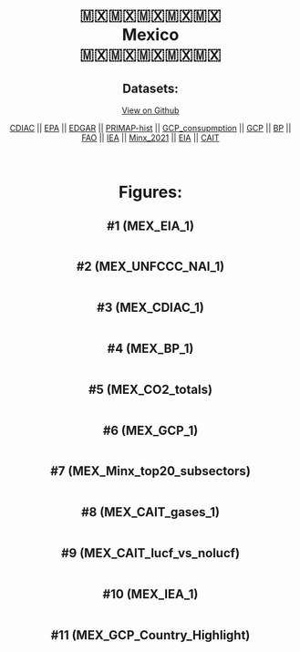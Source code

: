 
<center>
<h1 align="center">
🇲🇽🇲🇽🇲🇽🇲🇽🇲🇽
<br>
Mexico
<br>
🇲🇽🇲🇽🇲🇽🇲🇽🇲🇽
</h1>
<h2>Datasets:</h2>
<p><a href="https://github.com/dquintani/GreenhouseData/tree/master/country_data/MEX_Mexico/data">View on Github</a>
<br></p><p><a href="data/MEX_CDIAC.csv">CDIAC</a> || <a href="data/MEX_EPA.csv">EPA</a> || <a href="data/MEX_EDGAR.csv">EDGAR</a> || <a href="data/MEX_PRIMAP-hist.csv">PRIMAP-hist</a> || <a href="data/MEX_GCP_consupmption.csv">GCP_consupmption</a> || <a href="data/MEX_GCP.csv">GCP</a> || <a href="data/MEX_BP.csv">BP</a> || <a href="data/MEX_FAO.csv">FAO</a> || <a href="data/MEX_IEA.csv">IEA</a> || <a href="data/MEX_Minx_2021.csv">Minx_2021</a> || <a href="data/MEX_EIA.csv">EIA</a> || <a href="data/MEX_CAIT.csv">CAIT</a></p><p><br></p>
<h1>Figures:</h1><h2>#1 (MEX_EIA_1)</h2>
<p><img alt="" src="figures/MEX_EIA_1.png" /></p><h2>#2 (MEX_UNFCCC_NAI_1)</h2>
<p><img alt="" src="figures/MEX_UNFCCC_NAI_1.png" /></p><h2>#3 (MEX_CDIAC_1)</h2>
<p><img alt="" src="figures/MEX_CDIAC_1.png" /></p><h2>#4 (MEX_BP_1)</h2>
<p><img alt="" src="figures/MEX_BP_1.png" /></p><h2>#5 (MEX_CO2_totals)</h2>
<p><img alt="" src="figures/MEX_CO2_totals.png" /></p><h2>#6 (MEX_GCP_1)</h2>
<p><img alt="" src="figures/MEX_GCP_1.png" /></p><h2>#7 (MEX_Minx_top20_subsectors)</h2>
<p><img alt="" src="figures/MEX_Minx_top20_subsectors.png" /></p><h2>#8 (MEX_CAIT_gases_1)</h2>
<p><img alt="" src="figures/MEX_CAIT_gases_1.png" /></p><h2>#9 (MEX_CAIT_lucf_vs_nolucf)</h2>
<p><img alt="" src="figures/MEX_CAIT_lucf_vs_nolucf.png" /></p><h2>#10 (MEX_IEA_1)</h2>
<p><img alt="" src="figures/MEX_IEA_1.png" /></p><h2>#11 (MEX_GCP_Country_Highlight)</h2>
<p><img alt="" src="figures/MEX_GCP_Country_Highlight.png" /></p>